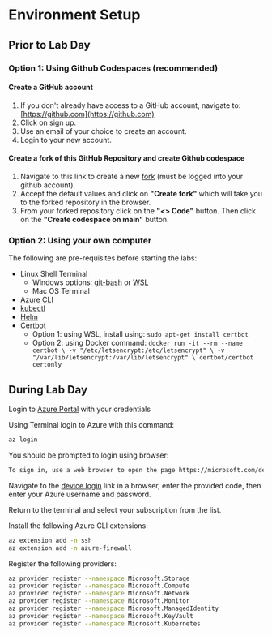 # Environment Setup

## Prior to Lab Day

### Option 1: Using Github Codespaces (recommended)

#### Create a GitHub account

1. If you don't already have access to a GitHub account, navigate to: [https://github.com](https://github.com)
1. Click on sign up.
1. Use an email of your choice to create an account.
1. Login to your new account.

#### Create a fork of this GitHub Repository and create Github codespace

1. Navigate to this link to create a new [fork](https://github.com/yortch/aks-workshop/fork) (must be logged into your github account).
1. Accept the default values and click on **"Create fork"** which will take you to the forked repository in the browser.
1. From your forked repository click on the **"<> Code"** button. Then click on the **"Create codespace on main"** button.

### Option 2: Using your own computer

The following are pre-requisites before starting the labs:

* Linux Shell Terminal
  * Windows options: [git-bash](https://git-scm.com/downloads) or [WSL](https://learn.microsoft.com/en-us/windows/wsl/install)
  * Mac OS Terminal
* [Azure CLI](https://learn.microsoft.com/en-us/cli/azure/install-azure-cli)
* [kubectl](https://kubernetes.io/docs/tasks/tools/#kubectl)
* [Helm](https://helm.sh/docs/intro/install/)
* [Certbot](https://eff-certbot.readthedocs.io/en/stable/install.html#installation)
  * Option 1: using WSL, install using: `sudo apt-get install certbot`
  * Option 2: using Docker command:
        ```
        docker run -it --rm --name certbot \
        -v "/etc/letsencrypt:/etc/letsencrypt" \
        -v "/var/lib/letsencrypt:/var/lib/letsencrypt" \
        certbot/certbot certonly
        ```

## During Lab Day

Login to [Azure Portal](https://portal.azure.com/) with your credentials

Using Terminal login to Azure with this command:

```bash
az login
```

You should be prompted to login using browser:

```txt
To sign in, use a web browser to open the page https://microsoft.com/devicelogin and enter the code <provided> to authenticate.
```

Navigate to the [device login](https://microsoft.com/devicelogin) link in a browser, enter the provided code, then enter your Azure username and password.

Return to the terminal and select your subscription from the list.

Install the following Azure CLI extensions:

```bash
az extension add -n ssh
az extension add -n azure-firewall
```

Register the following providers:

```bash
az provider register --namespace Microsoft.Storage
az provider register --namespace Microsoft.Compute
az provider register --namespace Microsoft.Network
az provider register --namespace Microsoft.Monitor
az provider register --namespace Microsoft.ManagedIdentity
az provider register --namespace Microsoft.KeyVault
az provider register --namespace Microsoft.Kubernetes
```
